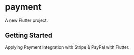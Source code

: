 # payment

A new Flutter project.

## Getting Started

Applying Payment Integration with Stripe & PayPal with Flutter.
